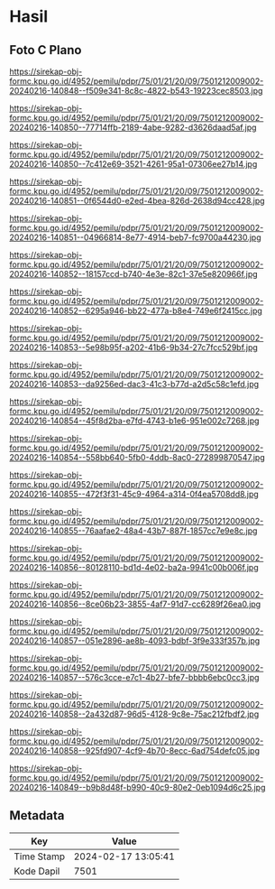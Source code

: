 # Hasil

## Foto C Plano

https://sirekap-obj-formc.kpu.go.id/4952/pemilu/pdpr/75/01/21/20/09/7501212009002-20240216-140848--f509e341-8c8c-4822-b543-19223cec8503.jpg

https://sirekap-obj-formc.kpu.go.id/4952/pemilu/pdpr/75/01/21/20/09/7501212009002-20240216-140850--77714ffb-2189-4abe-9282-d3626daad5af.jpg

https://sirekap-obj-formc.kpu.go.id/4952/pemilu/pdpr/75/01/21/20/09/7501212009002-20240216-140850--7c412e69-3521-4261-95a1-07306ee27b14.jpg

https://sirekap-obj-formc.kpu.go.id/4952/pemilu/pdpr/75/01/21/20/09/7501212009002-20240216-140851--0f6544d0-e2ed-4bea-826d-2638d94cc428.jpg

https://sirekap-obj-formc.kpu.go.id/4952/pemilu/pdpr/75/01/21/20/09/7501212009002-20240216-140851--04966814-8e77-4914-beb7-fc9700a44230.jpg

https://sirekap-obj-formc.kpu.go.id/4952/pemilu/pdpr/75/01/21/20/09/7501212009002-20240216-140852--18157ccd-b740-4e3e-82c1-37e5e820966f.jpg

https://sirekap-obj-formc.kpu.go.id/4952/pemilu/pdpr/75/01/21/20/09/7501212009002-20240216-140852--6295a946-bb22-477a-b8e4-749e6f2415cc.jpg

https://sirekap-obj-formc.kpu.go.id/4952/pemilu/pdpr/75/01/21/20/09/7501212009002-20240216-140853--5e98b95f-a202-41b6-9b34-27c7fcc529bf.jpg

https://sirekap-obj-formc.kpu.go.id/4952/pemilu/pdpr/75/01/21/20/09/7501212009002-20240216-140853--da9256ed-dac3-41c3-b77d-a2d5c58c1efd.jpg

https://sirekap-obj-formc.kpu.go.id/4952/pemilu/pdpr/75/01/21/20/09/7501212009002-20240216-140854--45f8d2ba-e7fd-4743-b1e6-951e002c7268.jpg

https://sirekap-obj-formc.kpu.go.id/4952/pemilu/pdpr/75/01/21/20/09/7501212009002-20240216-140854--558bb640-5fb0-4ddb-8ac0-272899870547.jpg

https://sirekap-obj-formc.kpu.go.id/4952/pemilu/pdpr/75/01/21/20/09/7501212009002-20240216-140855--472f3f31-45c9-4964-a314-0f4ea5708dd8.jpg

https://sirekap-obj-formc.kpu.go.id/4952/pemilu/pdpr/75/01/21/20/09/7501212009002-20240216-140855--76aafae2-48a4-43b7-887f-1857cc7e9e8c.jpg

https://sirekap-obj-formc.kpu.go.id/4952/pemilu/pdpr/75/01/21/20/09/7501212009002-20240216-140856--80128110-bd1d-4e02-ba2a-9941c00b006f.jpg

https://sirekap-obj-formc.kpu.go.id/4952/pemilu/pdpr/75/01/21/20/09/7501212009002-20240216-140856--8ce06b23-3855-4af7-91d7-cc6289f26ea0.jpg

https://sirekap-obj-formc.kpu.go.id/4952/pemilu/pdpr/75/01/21/20/09/7501212009002-20240216-140857--051e2896-ae8b-4093-bdbf-3f9e333f357b.jpg

https://sirekap-obj-formc.kpu.go.id/4952/pemilu/pdpr/75/01/21/20/09/7501212009002-20240216-140857--576c3cce-e7c1-4b27-bfe7-bbbb6ebc0cc3.jpg

https://sirekap-obj-formc.kpu.go.id/4952/pemilu/pdpr/75/01/21/20/09/7501212009002-20240216-140858--2a432d87-96d5-4128-9c8e-75ac212fbdf2.jpg

https://sirekap-obj-formc.kpu.go.id/4952/pemilu/pdpr/75/01/21/20/09/7501212009002-20240216-140858--925fd907-4cf9-4b70-8ecc-6ad754defc05.jpg

https://sirekap-obj-formc.kpu.go.id/4952/pemilu/pdpr/75/01/21/20/09/7501212009002-20240216-140849--b9b8d48f-b990-40c9-80e2-0eb1094d6c25.jpg


## Metadata

| Key        | Value               |
| ---------- | ------------------- |
| Time Stamp | 2024-02-17 13:05:41 |
| Kode Dapil | 7501                |




